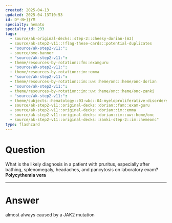 ```yaml
---
created: 2025-04-13
updated: 2025-04-13T10:53
id: D*-N+]}YM
specialty: hemato
specialty_id: 233
tags:
  - source/ak-original-decks::step-2::cheesy-dorian-(m3)
  - source/ak-step2-v11::!flag-these-cards::potential-duplicates
  - "source/ak-step2-v11:": 
  - source/ome-banner
  - "source/ak-step2-v11:": 
  - theme/resources-by-rotation::fm::examguru
  - "source/ak-step2-v11:": 
  - theme/resources-by-rotation::im::emma
  - "source/ak-step2-v11:": 
  - theme/resources-by-rotation::im::uw::heme/onc::heme/onc-dorian
  - "source/ak-step2-v11:": 
  - theme/resources-by-rotation::im::uw::heme/onc::heme/onc-zanki
  - "source/ak-step2-v11:": 
  - theme/subjects::hematology::03-wbc::04-myeloproliferative-disorders::polycythemia-vera
  - source/ak-step2-v11::original-decks::dorian::fam::exam-guru
  - source/ak-step2-v11::original-decks::dorian::im::emma
  - source/ak-step2-v11::original-decks::dorian::im::uw::heme/onc
  - source/ak-step2-v11::original-decks::zanki-step-2::im::hemeonc"
type: flashcard
---
```


# Question
What is the likely diagnosis in a patient with pruritus, especially after bathing, splenomegaly, headaches, and pancytosis on laboratory exam?    **Polycythemia vera**

---

# Answer
almost always caused by a JAK2 mutation